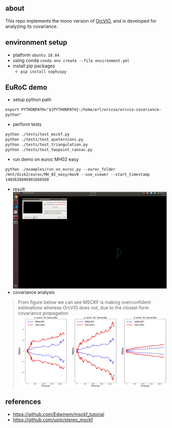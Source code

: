 ## about 

This repo implements the mono version of [OrcVIO](https://moshan.cf/orcvio_githubpage/), and is developed for analyzing its covariance.

## environment setup 

- platform `ubuntu 18.04` 
- using conda `conda env create --file environment.yml`
- install pip packages 
   * `pip install sophuspy` 

## EuRoC demo 

- setup python path 
```
export PYTHONPATH="${PYTHONPATH}:/home/erl/orcvio/orcvio-covariance-python"
```
- perform tests 
```
python ./tests/test_msckf.py
python ./tests/test_quaternions.py
python ./tests/test_triangulation.py
python ./tests/test_twopoint_ransac.py
```
- run demo on euroc MH02 easy 
```
python ./examples/run_on_euroc.py --euroc_folder /mnt/disk2/euroc/MH_02_easy/mav0 --use_viewer --start_timestamp 1403636896901666560
```
- result 
![demo](assets/orcvio-mono-euroc.gif)
- covariance analysis 
> From figure below we can see MSCKF is making overconfident estimations whereas OrcVIO does not, due to the closed-form covariance propagation 
![demo](assets/cov-euroc.png)

## references 

- https://github.com/Edwinem/msckf_tutorial
- https://github.com/uoip/stereo_msckf

